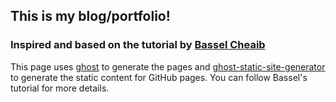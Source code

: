 ## This is my blog/portfolio!

### Inspired and based on the tutorial by [Bassel Cheaib](https://dev.to/bassel/hosting-your-ghost-blog-on-github-pages-for-free-53hl)

This page uses [ghost](https://ghost.org/) to generate the pages and [ghost-static-site-generator](https://github.com/Fried-Chicken/ghost-static-site-generator)
to generate the static content for GitHub pages. You can follow Bassel's tutorial for more details.
